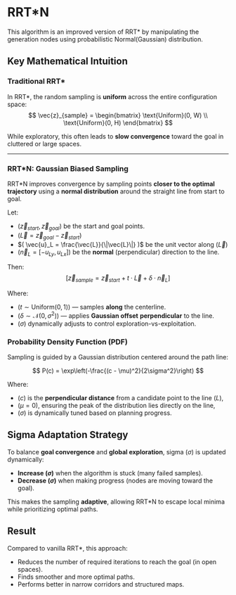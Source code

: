 # RRT*N 

This algorithm is an improved version of RRT* by manipulating the generation nodes using probabilistic Normal(Gaussian) distribution.

## Key Mathematical Intuition

### Traditional RRT\*
In RRT*, the random sampling is **uniform** across the entire configuration space:
$$
\vec{z}_{sample} = 
\begin{bmatrix}
\text{Uniform}(0, W) \\
\text{Uniform}(0, H)
\end{bmatrix}
$$

While exploratory, this often leads to **slow convergence** toward the goal in cluttered or large spaces.

---

### RRT*N: Gaussian Biased Sampling

RRT*N improves convergence by sampling points **closer to the optimal trajectory** using a **normal distribution** around the straight line from start to goal.

Let:
- $( \vec{z}_{start}, \vec{z}_{goal} )$ be the start and goal points.
- $( \vec{L} = \vec{z}_{goal} - \vec{z}_{start} )$
- $( \vec{u}_L = \frac{\vec{L}}{\|\vec{L}\|} )$ be the unit vector along $( \vec{L} )$
- $( \vec{n}_L = [-u_{Ly}, u_{Lx}] )$ be the **normal** (perpendicular) direction to the line.

Then:
$$[
\vec{z}_{sample} = \vec{z}_{start} + t \cdot \vec{L} + \delta \cdot \vec{n}_L
]$$

Where:
- $( t \sim \text{Uniform}(0, 1) )$ — samples **along** the centerline.
- $( \delta \sim \mathcal{N}(0, \sigma^2) )$ — applies **Gaussian offset** **perpendicular** to the line.
- $( \sigma )$ dynamically adjusts to control exploration-vs-exploitation.

### Probability Density Function (PDF)

Sampling is guided by a Gaussian distribution centered around the path line:

$$
P(c) = \exp\left(-\frac{(c - \mu)^2}{2\sigma^2}\right)
$$

Where:
- $( c )$ is the **perpendicular distance** from a candidate point to the line $(L)$\,
- $( \mu = 0 )$, ensuring the peak of the distribution lies directly on the line,
- $( \sigma )$ is dynamically tuned based on planning progress.



## Sigma Adaptation Strategy

To balance **goal convergence** and **global exploration**, sigma $( \sigma )$ is updated dynamically:

- **Increase $( \sigma )$** when the algorithm is stuck (many failed samples).
- **Decrease $( \sigma )$** when making progress (nodes are moving toward the goal).

This makes the sampling **adaptive**, allowing RRT\*N to escape local minima while prioritizing optimal paths.


## Result

Compared to vanilla RRT\*, this approach:
- Reduces the number of required iterations to reach the goal (in open spaces).
- Finds smoother and more optimal paths.
- Performs better in narrow corridors and structured maps.
